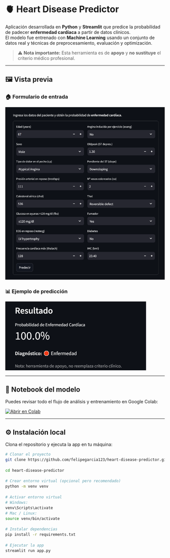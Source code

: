 # 🫀 Heart Disease Predictor

Aplicación desarrollada en **Python** y **Streamlit** que predice la probabilidad de padecer **enfermedad cardíaca** a partir de datos clínicos.  
El modelo fue entrenado con **Machine Learning** usando un conjunto de datos real y técnicas de preprocesamiento, evaluación y optimización.

> ⚠️ **Nota importante:** Esta herramienta es de **apoyo** y **no sustituye** el criterio médico profesional.

---

## 🖼️ Vista previa

### 🏠 Formulario de entrada
![Formulario de ingreso de datos](images/formulario.png)

### 📊 Ejemplo de predicción
![Resultado de predicción](images/resultado.png)

---

## 📓 Notebook del modelo

Puedes revisar todo el flujo de análisis y entrenamiento en Google Colab:  

[![Abrir en Colab](https://colab.research.google.com/assets/colab-badge.svg)](https://colab.research.google.com/drive/1uNkNtCk_kXt6TkLvwRP6hxHtHlPyqzXx#scrollTo=1lxepudAcJ1t)

---

## ⚙️ Instalación local

Clona el repositorio y ejecuta la app en tu máquina:

```bash
# Clonar el proyecto
git clone https://github.com/felipegarcia123/heart-disease-predictor.git

cd heart-disease-predictor

# Crear entorno virtual (opcional pero recomendado)
python -m venv venv

# Activar entorno virtual
# Windows:
venv\Scripts\activate
# Mac / Linux:
source venv/bin/activate

# Instalar dependencias
pip install -r requirements.txt

# Ejecutar la app
streamlit run app.py
